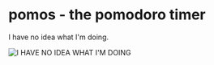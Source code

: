 # pomos - the pomodoro timer

I have no idea what I'm doing.

![I HAVE NO IDEA WHAT I'M DOING](http://assets.diylol.com/hfs/16a/3df/2d7/resized/green-ranger-to-tha-rescue-meme-generator-everyone-chill-the-fuck-out-i-got-this-0f72cc.jpg?1338532793.jpg)
